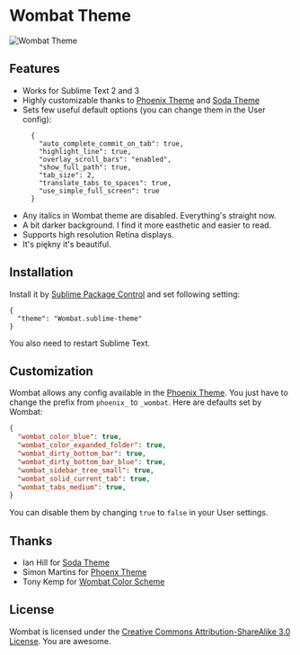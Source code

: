 # Wombat Theme

![Wombat Theme](http://d.pr/i/F9XH.png)

## Features

* Works for Sublime Text 2 and 3
* Highly customizable thanks to [Phoenix Theme](http://netatoo.github.io/phoenix-theme/) and [Soda Theme](https://github.com/buymeasoda/soda-theme/wiki/Theme-customisation)
* Sets few useful default options (you can change them in the User config):
  ```
    {
      "auto_complete_commit_on_tab": true,
      "highlight_line": true,
      "overlay_scroll_bars": "enabled",
      "show_full_path": true,
      "tab_size": 2,
      "translate_tabs_to_spaces": true,
      "use_simple_full_screen": true
    }
  ```
* Any italics in Wombat theme are disabled. Everything's straight now.
* A bit darker background. I find it more easthetic and easier to read.
* Supports high resolution Retina displays.
* It's piękny it's beautiful.

## Installation

Install it by [Sublime Package Control](http://wbond.net/sublime_packages/package_control) and set following setting:

```
{
  "theme": "Wombat.sublime-theme"
}
```

You also need to restart Sublime Text.

## Customization

Wombat allows any config available in the [Phoenix Theme](https://github.com/netatoo/phoenix-theme). You just have to change the prefix from `phoenix_` to `_wombat`. Here are defaults set by Wombat:

```json
{
  "wombat_color_blue": true,
  "wombat_color_expanded_folder": true,
  "wombat_dirty_bottom_bar": true,
  "wombat_dirty_bottom_bar_blue": true,
  "wombat_sidebar_tree_small": true,
  "wombat_solid_current_tab": true,
  "wombat_tabs_medium": true,
}
```

You can disable them by changing `true` to `false` in your User settings.

## Thanks

* Ian Hill for [Soda Theme](https://github.com/buymeasoda/soda-theme)
* Simon Martins for [Phoenx Theme](https://github.com/netatoo/phoenix-theme)
* Tony Kemp for [Wombat Color Scheme](https://gist.github.com/305111/c6c7a1e1e598d741a4848c5445d2012603cedcd3)

## License

Wombat is licensed under the [Creative Commons Attribution-ShareAlike 3.0 License](http://creativecommons.org/licenses/by-sa/3.0/). You are awesome.
